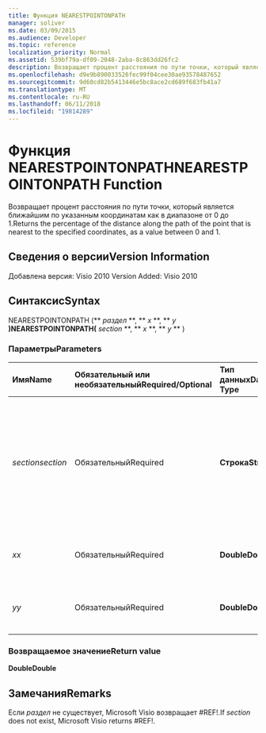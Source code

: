 ```yaml
---
title: Функция NEARESTPOINTONPATH
manager: soliver
ms.date: 03/09/2015
ms.audience: Developer
ms.topic: reference
localization_priority: Normal
ms.assetid: 539bf79a-df09-2048-2aba-8c863dd26fc2
description: Возвращает процент расстояния по пути точки, который является ближайшим по указанным координатам как в диапазоне от 0 до 1.
ms.openlocfilehash: d9e9b890033526fec99f04cee30ae93578487652
ms.sourcegitcommit: 9d60cd82b5413446e5bc8ace2cd689f683fb41a7
ms.translationtype: MT
ms.contentlocale: ru-RU
ms.lasthandoff: 06/11/2018
ms.locfileid: "19814289"
---
```

# <a name="nearestpointonpath-function"></a><span data-ttu-id="63763-103">Функция NEARESTPOINTONPATH</span><span class="sxs-lookup"><span data-stu-id="63763-103">NEARESTPOINTONPATH Function</span></span>

<span data-ttu-id="63763-104">Возвращает процент расстояния по пути точки, который является ближайшим по указанным координатам как в диапазоне от 0 до 1.</span><span class="sxs-lookup"><span data-stu-id="63763-104">Returns the percentage of the distance along the path of the point that is nearest to the specified coordinates, as a value between 0 and 1.</span></span>
  
## <a name="version-information"></a><span data-ttu-id="63763-105">Сведения о версии</span><span class="sxs-lookup"><span data-stu-id="63763-105">Version Information</span></span>

<span data-ttu-id="63763-106">Добавлена версия: Visio 2010
</span><span class="sxs-lookup"><span data-stu-id="63763-106">Version Added: Visio 2010</span></span> 
  
## <a name="syntax"></a><span data-ttu-id="63763-107">Синтаксис</span><span class="sxs-lookup"><span data-stu-id="63763-107">Syntax</span></span>

<span data-ttu-id="63763-108">NEARESTPOINTONPATH (** *раздел* **, ** *x* **, ** *y* **)</span><span class="sxs-lookup"><span data-stu-id="63763-108">NEARESTPOINTONPATH(** *section* **, ** *x* **, ** *y* ** )</span></span> 
  
### <a name="parameters"></a><span data-ttu-id="63763-109">Параметры</span><span class="sxs-lookup"><span data-stu-id="63763-109">Parameters</span></span>

|<span data-ttu-id="63763-110">**Имя**</span><span class="sxs-lookup"><span data-stu-id="63763-110">**Name**</span></span>|<span data-ttu-id="63763-111">**Обязательный или необязательный**</span><span class="sxs-lookup"><span data-stu-id="63763-111">**Required/Optional**</span></span>|<span data-ttu-id="63763-112">**Тип данных**</span><span class="sxs-lookup"><span data-stu-id="63763-112">**Data Type**</span></span>|<span data-ttu-id="63763-113">**Описание**</span><span class="sxs-lookup"><span data-stu-id="63763-113">**Description**</span></span>|
|:-----|:-----|:-----|:-----|
| <span data-ttu-id="63763-114">_section_</span><span class="sxs-lookup"><span data-stu-id="63763-114">_section_</span></span> <br/> |<span data-ttu-id="63763-115">Обязательный</span><span class="sxs-lookup"><span data-stu-id="63763-115">Required</span></span>  <br/> |<span data-ttu-id="63763-116">**Строка**</span><span class="sxs-lookup"><span data-stu-id="63763-116">**String**</span></span> <br/> |<span data-ttu-id="63763-117">Раздел геометрии, представляющий путь, указанный с помощью ссылки на его ячейку Path (например, Geometry1.Path).</span><span class="sxs-lookup"><span data-stu-id="63763-117">The Geometry section that represents the path, specified by a reference to its Path cell (for example, Geometry1.Path).</span></span>  <br/> |
| <span data-ttu-id="63763-118">_x_</span><span class="sxs-lookup"><span data-stu-id="63763-118">_x_</span></span> <br/> |<span data-ttu-id="63763-119">Обязательный</span><span class="sxs-lookup"><span data-stu-id="63763-119">Required</span></span>  <br/> |<span data-ttu-id="63763-120">**Double**</span><span class="sxs-lookup"><span data-stu-id="63763-120">**Double**</span></span> <br/> |<span data-ttu-id="63763-121">_X_-координата указанный момент.</span><span class="sxs-lookup"><span data-stu-id="63763-121">The  _x_-coordinate of the specified point.</span></span>  <br/> |
| <span data-ttu-id="63763-122">_y_</span><span class="sxs-lookup"><span data-stu-id="63763-122">_y_</span></span> <br/> |<span data-ttu-id="63763-123">Обязательный</span><span class="sxs-lookup"><span data-stu-id="63763-123">Required</span></span>  <br/> |<span data-ttu-id="63763-124">**Double**</span><span class="sxs-lookup"><span data-stu-id="63763-124">**Double**</span></span> <br/> |<span data-ttu-id="63763-125">_Y_-координата указанный момент.</span><span class="sxs-lookup"><span data-stu-id="63763-125">The  _y_-coordinate of the specified point.</span></span>  <br/> |
   
### <a name="return-value"></a><span data-ttu-id="63763-126">Возвращаемое значение</span><span class="sxs-lookup"><span data-stu-id="6">Return value</span></span>

 <span data-ttu-id="63763-127">**Double**</span><span class="sxs-lookup"><span data-stu-id="63763-127">**Double**</span></span>
  
## <a name="remarks"></a><span data-ttu-id="63763-128">Замечания</span><span class="sxs-lookup"><span data-stu-id="63763-128">Remarks</span></span>

<span data-ttu-id="63763-129">Если _раздел_ не существует, Microsoft Visio возвращает #REF!.</span><span class="sxs-lookup"><span data-stu-id="63763-129">If  _section_ does not exist, Microsoft Visio returns #REF!.</span></span> 
  

